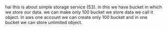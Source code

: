 
hai this is about simple storage service (S3).
in this we have bucket in which we store our data. we can make only 100 bucket we store data we call it object.
In aws one account we can create only 100 bucket and in one bucket we can store unlimited  object.

